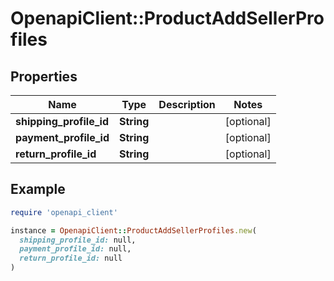 # OpenapiClient::ProductAddSellerProfiles

## Properties

| Name | Type | Description | Notes |
| ---- | ---- | ----------- | ----- |
| **shipping_profile_id** | **String** |  | [optional] |
| **payment_profile_id** | **String** |  | [optional] |
| **return_profile_id** | **String** |  | [optional] |

## Example

```ruby
require 'openapi_client'

instance = OpenapiClient::ProductAddSellerProfiles.new(
  shipping_profile_id: null,
  payment_profile_id: null,
  return_profile_id: null
)
```

